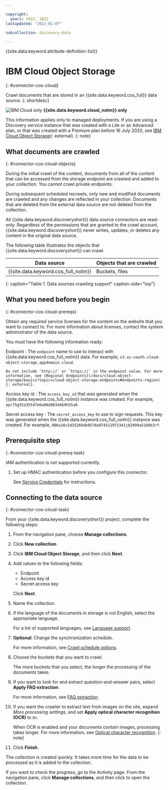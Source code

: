 ```yaml
---

copyright:
  years: 2015, 2022
lastupdated: "2022-01-07"

subcollection: discovery-data

---
```


{{site.data.keyword.attribute-definition-list}}

# IBM Cloud Object Storage
{: #connector-cos-cloud}

Crawl documents that are stored in an {{site.data.keyword.cos_full}} data source.
{: shortdesc}

![IBM Cloud only](images/ibm-cloud.png) **{{site.data.keyword.cloud_notm}} only**

This information applies only to managed deployments. If you are using a Discovery service instance that was created with a Lite or an Advanced plan, or that was created with a Premium plan before 16 July 2020, see [IBM Cloud Object Storage](/docs/discovery?topic=discovery-sources#connectcos){: external}.
{: note}

## What documents are crawled
{: #connector-cos-cloud-objects}

During the initial crawl of the content, documents from all of the content that can be accessed from the storage endpoint are crawled and added to your collection. You cannot crawl private endpoints.

During subsequent scheduled recrawls, only new and modified documents are crawled and any changes are reflected in your collection. Documents that are deleted from the external data source are not deleted from the collection.

All {{site.data.keyword.discoveryshort}} data source connectors are read-only. Regardless of the permissions that are granted to the crawl account, {{site.data.keyword.discoveryshort}} never writes, updates, or deletes any content in the original data source.

The following table illustrates the objects that {{site.data.keyword.discoveryshort}} can crawl.

| Data source | Objects that are crawled |
|-------------|--------------------------|
| {{site.data.keyword.cos_full_notm}} | Buckets, files |
{: caption="Table 1. Data sources crawling support" caption-side="top"}

## What you need before you begin
{: #connector-cos-cloud-prereqs}

Obtain any required service licenses for the content on the website that you want to connect to. For more information about licenses, contact the system administrator of the data source.

You must have the following information ready:

Endpoint
:   The `endpoint` name to use to interact with {{site.data.keyword.cos_full_notm}} data. For example, `s3.us-south.cloud-object-storage.appdomain.cloud`.

    Do not include `http://` or `https://` in the endpoint value. For more information, see [Regional Endpoints](/docs/cloud-object-storage/basics?topic=cloud-object-storage-endpoints#endpoints-region){: external}.

Access key id
:   The `access_key_id` that was generated when the {{site.data.keyword.cos_full_notm}} instance was created. For example, `apr75g55a35547e6a80d80344b9h55a0`.

Secret access key
:   The `secret_access_key` to use to sign requests. This key was generated when the {{site.data.keyword.cos_full_notm}} instance was created. For example, `806a16c5d35266db8570a074512972341j82999a5160b3rf`.

## Prerequisite step
{: #connector-cos-cloud-prereq-task}

IAM authentication is not supported currently.

1.  Set up HMAC authentication before you configure this connector.

    See [Service Credentials](/docs/cloud-object-storage/iam?topic=cloud-object-storage-service-credentials) for instructions.

## Connecting to the data source
{: #connector-cos-cloud-task}

From your {{site.data.keyword.discoveryshort}} project, complete the following steps:

1.  From the navigation pane, choose **Manage collections**.
1.  Click **New collection**.
1.  Click **IBM Cloud Object Storage**, and then click **Next**.
1.  Add values to the following fields:

    -   Endpoint
    -   Access key id
    -   Secret access key

    Click **Next**.
1.  Name the collection.
1.  If the language of the documents in storage is not English, select the appropriate language.

    For a list of supported languages, see [Language support](/docs/discovery-data?topic=discovery-data-language-support).
1.  **Optional**: Change the synchronization schedule.

    For more information, see [Crawl schedule options](/docs/discovery-data?topic=discovery-data-collections#crawlschedule).
1.  Choose the buckets that you want to crawl.

    The more buckets that you select, the longer the processing of the documents takes.

1.  If you want to look for and extract question-and-answer pairs, select **Apply FAQ extraction**.

    For more information, see [FAQ extraction](/docs/discovery-data?topic=discovery-data-sources#faq-extraction).

1.  If you want the crawler to extract text from images on the site, expand *More processing settings*, and set **Apply optical character recognition (OCR)** to `On`.

    When OCR is enabled and your documents contain images, processing takes longer. For more information, see [Optical character recognition](/docs/discovery-data?topic=discovery-data-collections#ocr).
    {: note}

1.  Click **Finish**.

The collection is created quickly. It takes more time for the data to be processed as it is added to the collection.

If you want to check the progress, go to the Activity page. From the navigation pane, click **Manage collections**, and then click to open the collection.
